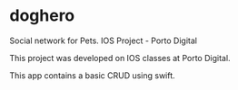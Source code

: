 # doghero
Social network for Pets. IOS Project - Porto Digital

This project was developed on IOS classes at Porto Digital.

This app contains a basic CRUD using swift.
